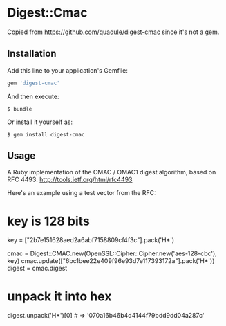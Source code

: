 # Digest::Cmac

Copied from https://github.com/quadule/digest-cmac since it's not a gem.

## Installation

Add this line to your application's Gemfile:

```ruby
gem 'digest-cmac'
```

And then execute:

    $ bundle

Or install it yourself as:

    $ gem install digest-cmac

## Usage

A Ruby implementation of the CMAC / OMAC1 digest algorithm, based on RFC 4493:
http://tools.ietf.org/html/rfc4493

Here's an example using a test vector from the RFC:

# key is 128 bits
key = ["2b7e151628aed2a6abf7158809cf4f3c"].pack('H*')

cmac = Digest::CMAC.new(OpenSSL::Cipher::Cipher.new('aes-128-cbc'), key)
cmac.update(["6bc1bee22e409f96e93d7e117393172a"].pack('H*'))
digest = cmac.digest

# unpack it into hex
digest.unpack('H*')[0] # => '070a16b46b4d4144f79bdd9dd04a287c'
